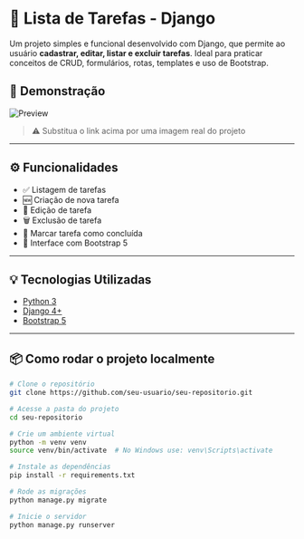 # 📝 Lista de Tarefas - Django

Um projeto simples e funcional desenvolvido com Django, que permite ao usuário **cadastrar, editar, listar e excluir tarefas**. Ideal para praticar conceitos de CRUD, formulários, rotas, templates e uso de Bootstrap.

## 🚀 Demonstração

![Preview](https://via.placeholder.com/800x400.png?text=Preview+da+Aplicacao)
> ⚠️ Substitua o link acima por uma imagem real do projeto

---

## ⚙️ Funcionalidades

- ✅ Listagem de tarefas
- 🆕 Criação de nova tarefa
- 📝 Edição de tarefa
- 🗑️ Exclusão de tarefa
- 📌 Marcar tarefa como concluída
- 🎨 Interface com Bootstrap 5

---

## 💡 Tecnologias Utilizadas

- [Python 3](https://www.python.org/)
- [Django 4+](https://www.djangoproject.com/)
- [Bootstrap 5](https://getbootstrap.com/)

---

## 📦 Como rodar o projeto localmente

```bash
# Clone o repositório
git clone https://github.com/seu-usuario/seu-repositorio.git

# Acesse a pasta do projeto
cd seu-repositorio

# Crie um ambiente virtual
python -m venv venv
source venv/bin/activate  # No Windows use: venv\Scripts\activate

# Instale as dependências
pip install -r requirements.txt

# Rode as migrações
python manage.py migrate

# Inicie o servidor
python manage.py runserver
